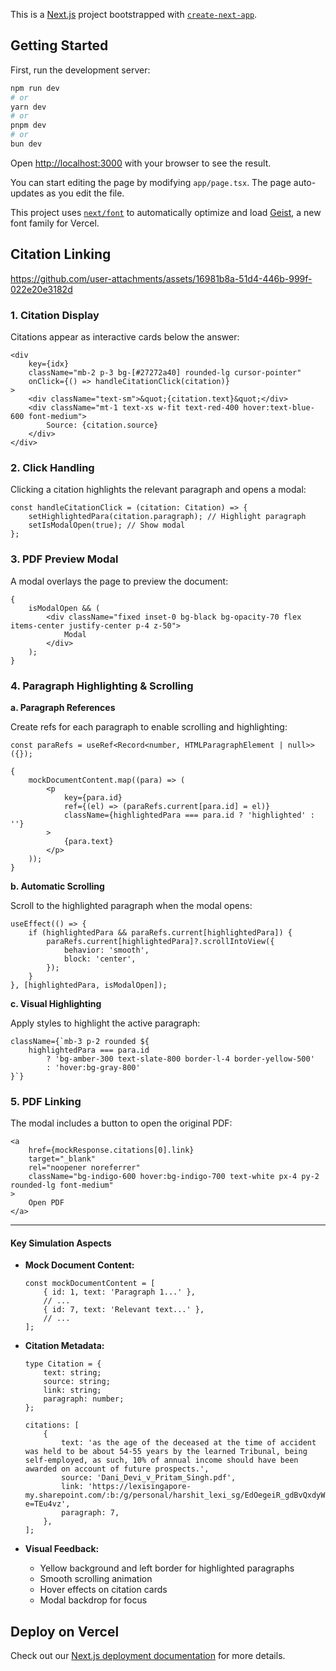 This is a [Next.js](https://nextjs.org) project bootstrapped with [`create-next-app`](https://nextjs.org/docs/app/api-reference/cli/create-next-app).

## Getting Started

First, run the development server:

```bash
npm run dev
# or
yarn dev
# or
pnpm dev
# or
bun dev
```

Open [http://localhost:3000](http://localhost:3000) with your browser to see the result.

You can start editing the page by modifying `app/page.tsx`. The page auto-updates as you edit the file.

This project uses [`next/font`](https://nextjs.org/docs/app/building-your-application/optimizing/fonts) to automatically optimize and load [Geist](https://vercel.com/font), a new font family for Vercel.

## Citation Linking


https://github.com/user-attachments/assets/16981b8a-51d4-446b-999f-022e20e3182d


### 1. Citation Display

Citations appear as interactive cards below the answer:

```tsx
<div
	key={idx}
	className="mb-2 p-3 bg-[#27272a40] rounded-lg cursor-pointer"
	onClick={() => handleCitationClick(citation)}
>
	<div className="text-sm">&quot;{citation.text}&quot;</div>
	<div className="mt-1 text-xs w-fit text-red-400 hover:text-blue-600 font-medium">
		Source: {citation.source}
	</div>
</div>
```

### 2. Click Handling

Clicking a citation highlights the relevant paragraph and opens a modal:

```tsx
const handleCitationClick = (citation: Citation) => {
	setHighlightedPara(citation.paragraph); // Highlight paragraph
	setIsModalOpen(true); // Show modal
};
```

### 3. PDF Preview Modal

A modal overlays the page to preview the document:

```tsx
{
	isModalOpen && (
		<div className="fixed inset-0 bg-black bg-opacity-70 flex items-center justify-center p-4 z-50">
			Modal
		</div>
	);
}
```

### 4. Paragraph Highlighting & Scrolling

**a. Paragraph References**

Create refs for each paragraph to enable scrolling and highlighting:

```tsx
const paraRefs = useRef<Record<number, HTMLParagraphElement | null>>({});

{
	mockDocumentContent.map((para) => (
		<p
			key={para.id}
			ref={(el) => (paraRefs.current[para.id] = el)}
			className={highlightedPara === para.id ? 'highlighted' : ''}
		>
			{para.text}
		</p>
	));
}
```

**b. Automatic Scrolling**

Scroll to the highlighted paragraph when the modal opens:

```tsx
useEffect(() => {
	if (highlightedPara && paraRefs.current[highlightedPara]) {
		paraRefs.current[highlightedPara]?.scrollIntoView({
			behavior: 'smooth',
			block: 'center',
		});
	}
}, [highlightedPara, isModalOpen]);
```

**c. Visual Highlighting**

Apply styles to highlight the active paragraph:

```tsx
className={`mb-3 p-2 rounded ${
    highlightedPara === para.id
        ? 'bg-amber-300 text-slate-800 border-l-4 border-yellow-500'
        : 'hover:bg-gray-800'
}`}
```

### 5. PDF Linking

The modal includes a button to open the original PDF:

```tsx
<a
	href={mockResponse.citations[0].link}
	target="_blank"
	rel="noopener noreferrer"
	className="bg-indigo-600 hover:bg-indigo-700 text-white px-4 py-2 rounded-lg font-medium"
>
	Open PDF
</a>
```

---

#### Key Simulation Aspects

-   **Mock Document Content:**

    ```tsx
    const mockDocumentContent = [
    	{ id: 1, text: 'Paragraph 1...' },
    	// ...
    	{ id: 7, text: 'Relevant text...' },
    	// ...
    ];
    ```

-   **Citation Metadata:**

    ```tsx
    type Citation = {
    	text: string;
    	source: string;
    	link: string;
    	paragraph: number;
    };

    citations: [
    	{
    		text: 'as the age of the deceased at the time of accident was held to be about 54-55 years by the learned Tribunal, being self-employed, as such, 10% of annual income should have been awarded on account of future prospects.',
    		source: 'Dani_Devi_v_Pritam_Singh.pdf',
    		link: 'https://lexisingapore-my.sharepoint.com/:b:/g/personal/harshit_lexi_sg/EdOegeiR_gdBvQxdyW4xE6oBCDgj5E4Bo5wjvhPHpqgIuQ?e=TEu4vz',
    		paragraph: 7,
    	},
    ];
    ```

-   **Visual Feedback:**
    -   Yellow background and left border for highlighted paragraphs
    -   Smooth scrolling animation
    -   Hover effects on citation cards
    -   Modal backdrop for focus

## Deploy on Vercel

Check out our [Next.js deployment documentation](https://nextjs.org/docs/app/building-your-application/deploying) for more details.
